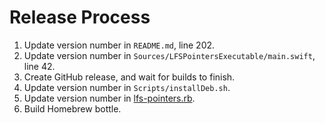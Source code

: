# Release Process

1. Update version number in `README.md`, line 202.
2. Update version number in `Sources/LFSPointersExecutable/main.swift`, line 42.
3. Create GitHub release, and wait for builds to finish.
3. Update version number in `Scripts/installDeb.sh`.
4. Update version number in [lfs-pointers.rb](https://github.com/LebJe/homebrew-formulae/blob/master/lfs-pointers.rb).
5. Build Homebrew bottle.
